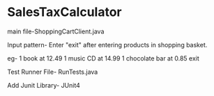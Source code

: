 # SalesTaxCalculator

main file-ShoppingCartClient.java

Input pattern- Enter "exit" after entering products in shopping basket.

eg-
1 book at 12.49
1 music CD at 14.99
1 chocolate bar at 0.85
exit

Test Runner File- RunTests.java

Add Junit Library- JUnit4
